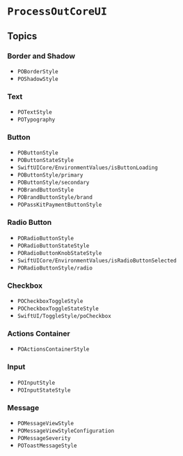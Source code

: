 # ``ProcessOutCoreUI``

## Topics

### Border and Shadow

- ``POBorderStyle``
- ``POShadowStyle``

### Text

- ``POTextStyle``
- ``POTypography``

### Button

- ``POButtonStyle``
- ``POButtonStateStyle``
- ``SwiftUICore/EnvironmentValues/isButtonLoading``
- ``POButtonStyle/primary``
- ``POButtonStyle/secondary``
- ``POBrandButtonStyle``
- ``POBrandButtonStyle/brand``
- ``POPassKitPaymentButtonStyle``

### Radio Button

- ``PORadioButtonStyle``
- ``PORadioButtonStateStyle``
- ``PORadioButtonKnobStateStyle``
- ``SwiftUICore/EnvironmentValues/isRadioButtonSelected``
- ``PORadioButtonStyle/radio``

### Checkbox

- ``POCheckboxToggleStyle``
- ``POCheckboxToggleStateStyle``
- ``SwiftUI/ToggleStyle/poCheckbox``

### Actions Container

- ``POActionsContainerStyle``

### Input

- ``POInputStyle``
- ``POInputStateStyle``

### Message

- ``POMessageViewStyle``
- ``POMessageViewStyleConfiguration``
- ``POMessageSeverity``
- ``POToastMessageStyle``
